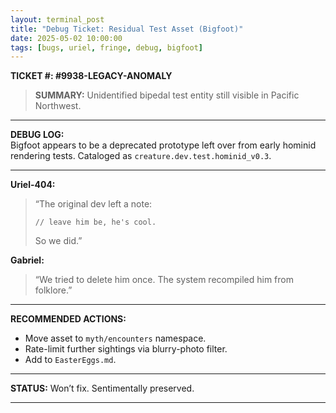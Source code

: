 ```yaml
---
layout: terminal_post
title: "Debug Ticket: Residual Test Asset (Bigfoot)"
date: 2025-05-02 10:00:00
tags: [bugs, uriel, fringe, debug, bigfoot]
---
```


**TICKET #: #9938-LEGACY-ANOMALY**

> **SUMMARY:** Unidentified bipedal test entity still visible in Pacific Northwest.

---

**DEBUG LOG:**  
Bigfoot appears to be a deprecated prototype left over from early hominid rendering tests. Cataloged as `creature.dev.test.hominid_v0.3`.

---

**Uriel-404:**  
> “The original dev left a note: 
> 
> `// leave him be, he's cool.` 
> 
> So we did.”

**Gabriel:**  
> “We tried to delete him once. The system recompiled him from folklore.”

---

**RECOMMENDED ACTIONS:**  
- Move asset to `myth/encounters` namespace.  
- Rate-limit further sightings via blurry-photo filter.  
- Add to `EasterEggs.md`.

---

**STATUS:** Won’t fix. Sentimentally preserved.

---
